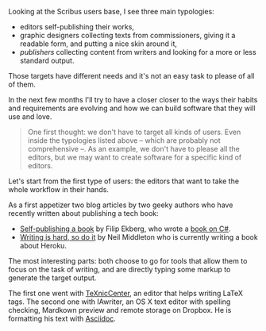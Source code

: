 Looking at the Scribus users base, I see three main typologies:

- editors self-publishing their works,
- graphic designers collecting texts from commissioners, giving it a readable form, and putting a nice skin around it,
- _publishers_ collecting content from writers and looking for a more or less standard output.

Those targets have different needs and it's not an easy task to please of all of them.

In the next few months I'll try to have a closer closer to the ways their habits and requirements are evolving and how we can build software that they will use and love.

> One first thought: we don't have to target all kinds of users. Even inside the typologies listed above – which are probably not comprehensive –. As an example, we don't have to please all the editors, but we may want to create software for a specific kind of editors.

Let's start from the first type of users: the editors that want to take the whole workflow in their hands.

As a first appetizer two blog articles by two geeky authors who have recently written about publishing a tech book:

- [Self-publishing a book](http://blog.filipekberg.se/2012/08/27/self-publishing-a-book-part-1-where-it-all-began/) by Filip Ekberg, who wrote a [book on C#](http://www.amazon.com/C-Smorgasbord-Filip-Ekberg/dp/1468152106/).
- [Writing is hard, so do it](http://kyan.com/blog/2013/1/29/writing-is-hard-so-do-it) by Neil Middleton who is currently writing a book about Heroku.

The most interesting parts: both choose to go for tools that allow them to focus on the task of writing, and are directly typing some markup to generate the target output.

The first one went with [TeXnicCenter](http://www.texniccenter.org/), an editor that helps writing LaTeX tags. The second one with IAwriter, an OS X text editor with spelling checking, Mardkown preview and remote storage on Dropbox. He is formatting his text with [Asciidoc](http://www.methods.co.nz/asciidoc/).


